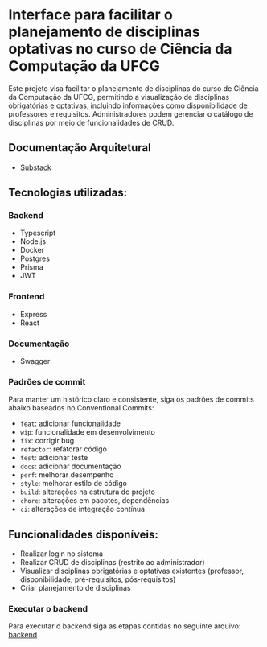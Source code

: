 # Interface para facilitar o planejamento de disciplinas optativas no curso de Ciência da Computação da UFCG

Este projeto visa facilitar o planejamento de disciplinas do curso de Ciência da Computação da UFCG, permitindo a visualização de disciplinas obrigatórias e optativas, incluindo informações como disponibilidade de professores e requisitos. Administradores podem gerenciar o catálogo de disciplinas por meio de funcionalidades de CRUD.

## Documentação Arquitetural
- [Substack](https://open.substack.com/pub/ufcgarqsoft/p/vitoria-d0b?r=5xccge&utm_campaign=post&utm_medium=web)

## Tecnologias utilizadas:

### Backend
- Typescript
- Node.js
- Docker
- Postgres
- Prisma
- JWT

### Frontend
- Express
- React

### Documentação
- Swagger

### Padrões de commit

Para manter um histórico claro e consistente, siga os padrões de commits abaixo baseados no Conventional Commits:

- `feat`: adicionar funcionalidade
- `wip`: funcionalidade em desenvolvimento
- `fix`: corrigir bug
- `refactor`: refatorar código
- `test`: adicionar teste
- `docs`: adicionar documentação
- `perf`: melhorar desempenho
- `style`: melhorar estilo de código
- `build`: alterações na estrutura do projeto
- `chore`: alterações em pacotes, dependências
- `ci`: alterações de integração contínua

## Funcionalidades disponíveis:
- Realizar login no sistema
- Realizar CRUD de disciplinas (restrito ao administrador)
- Visualizar disciplinas obrigatórias e optativas existentes (professor, disponibilidade, pré-requisitos, pós-requisitos)
- Criar planejamento de disciplinas

### Executar o backend
Para executar o backend siga as etapas contidas no seguinte arquivo: [backend](backend/README.md)

